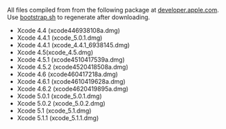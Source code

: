 All files compiled from from the following package at [developer.apple.com](https://developer.apple.com/downloads/).
Use [bootstrap.sh](bootstrap.sh) to regenerate after downloading.

* Xcode 4.4 (xcode446938108a.dmg)
* Xcode 4.4.1 (xcode_5.0.1.dmg)
* Xcode 4.4.1 (xcode_4.4.1_6938145.dmg)
* Xcode 4.5(xcode_4.5.dmg)
* Xcode 4.5.1 (xcode4510417539a.dmg)
* Xcode 4.5.2 (xcode4520418508a.dmg)
* Xcode 4.6 (xcode460417218a.dmg)
* Xcode 4.6.1 (xcode4610419628a.dmg)
* Xcode 4.6.2 (xcode4620419895a.dmg)
* Xcode 5.0.1 (xcode_5.0.1.dmg)
* Xcode 5.0.2 (xcode_5.0.2.dmg)
* Xcode 5.1 (xcode_5.1.dmg)
* Xcode 5.1.1 (xcode_5.1.1.dmg)

